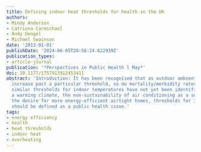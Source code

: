 ```yaml
---
title: Defining indoor heat thresholds for health in the UK
authors:
- Mindy Anderson
- Catriona Carmichael
- Andy Dengel
- Michael Swainson
date: '2013-01-01'
publishDate: '2024-06-05T20:56:24.622939Z'
publication_types:
- article-journal
publication: '*Perspectives in Public Health l May*'
doi: 10.1177/1757913912453411
abstract: 'Introduction: It has been recognised that as outdoor ambient temperatures
  increase past a particular threshold, so do mortality/morbidity rates. However,
  similar thresholds for indoor temperatures have not yet been identified. Due to
  a warming climate, the non-sustainability of air conditioning as a solution, and
  the desire for more energy-efficient airtight homes, thresholds for indoor temperature
  should be defined as a public health issue.'
tags:
- energy efficiency
- health
- heat thresholds
- indoor heat
- overheating
---
```


